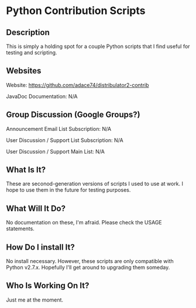 <!--

######################################################################
#
# File: README.md
#
# Copyright (c) 2018, Adam W. Dace.  All Rights Reserved.
# Please see the accompanying LICENSE file for license information.
#
######################################################################

-->

# Python Contribution Scripts
## Description
This is simply a holding spot for a couple Python scripts
that I find useful for testing and scripting.

## Websites
Website:                    https://github.com/adace74/distribulator2-contrib

JavaDoc Documentation:      N/A

## Group Discussion (Google Groups?)
Announcement Email List Subscription: N/A

User Discussion / Support List Subscription: N/A

User Discussion / Support Main List: N/A

## What Is It?
These are seconod-generation versions of scripts I used to use
at work.  I hope to use them in the future for testing purposes.

## What Will It Do?
No documentation on these, I'm afraid.  Please check the USAGE
statements.

## How Do I install It?
No install necessary.  However, these scripts are only compatible
with Python v2.7.x.  Hopefully I'll get around to upgrading them
someday.

## Who Is Working On It?
Just me at the moment.
